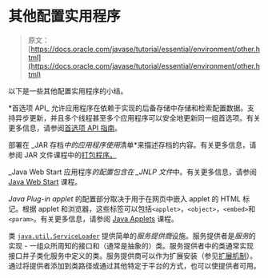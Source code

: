 # 其他配置实用程序

> 原文： [https://docs.oracle.com/javase/tutorial/essential/environment/other.html](https://docs.oracle.com/javase/tutorial/essential/environment/other.html)

以下是一些其他配置实用程序的小结。

*首选项 API_ 允许应用程序在依赖于实现的后备存储中存储和检索配置数据。支持异步更新，并且多个线程甚至多个应用程序可以安全地更新同一组首选项。有关更多信息，请参阅[首选项 API 指南](https://docs.oracle.com/javase/8/docs/technotes/guides/preferences/index.html)。

部署在 _JAR 存档*中的应用程序使用*清单*来描述存档的内容。有关更多信息，请参阅 JAR 文件课程中的[打包程序。](../../deployment/jar/index.html)

_Java Web Start 应用程序*的配置包含在 _JNLP 文件*中。有关更多信息，请参阅 [Java Web Start](../../deployment/webstart/index.html) 课程。

_Java Plug-in applet_ 的配置部分取决于用于在网页中嵌入 applet 的 HTML 标记。根据 applet 和浏览器，这些标签可以包括`<applet>`，`<object>`，`<embed>`和`<param>`。有关更多信息，请参阅 [Java Applets](../../deployment/applet/index.html) 课程。

类 [`java.util.ServiceLoader`](https://docs.oracle.com/javase/8/docs/api/java/util/ServiceLoader.html) 提供简单的*服务提供商*设施。服务提供者是*服务*的实现 - 一组众所周知的接口和（通常是抽象的）类。服务提供者中的类通常实现接口并子类化服务中定义的类。服务提供商可以作为扩展安装（参见[扩展机制](../../ext/index.html)）。通过将提供者添加到类路径或通过其他特定于平台的方式，也可以使提供者可用。